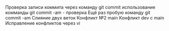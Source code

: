 Проверка записи коммита через команду git commit
использование комманды git commit -am  - проверка
Ещё раз пробую команду git commit -am
Слияние двух веток
Конфликт №2 main
Конфликт dev с main
Исправление конфликтов через vi
